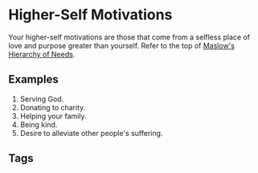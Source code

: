 # Higher-Self Motivations

Your higher-self motivations are those that come from a selfless place of love and purpose greater than yourself. Refer to the top of [Maslow's Hierarchy of Needs](https://en.wikipedia.org/wiki/Maslow's_hierarchy_of_needs).  

## Examples
1. Serving God.  
2. Donating to charity.  
3. Helping your family.  
4. Being kind.  
5. Desire to alleviate other people's suffering.  

## Tags
